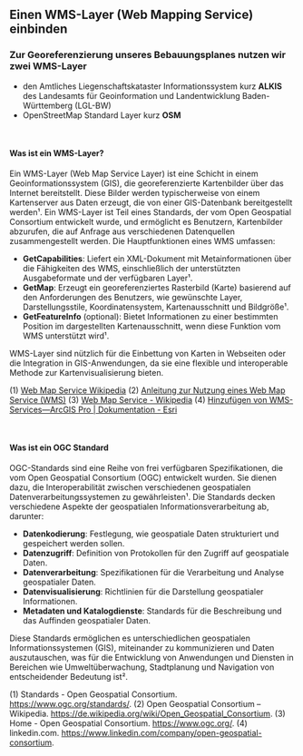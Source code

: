 ## Einen WMS-Layer (Web Mapping Service) einbinden


### Zur Georeferenzierung unseres Bebauungsplanes nutzen wir zwei WMS-Layer
- den Amtliches Liegenschaftskataster Informationssystem kurz **ALKIS** des Landesamts für Geoinformation und Landentwicklung Baden-Württemberg (LGL-BW)
- OpenStreetMap Standard Layer kurz **OSM**

</br>

#### Was ist ein WMS-Layer? 
Ein WMS-Layer (Web Map Service Layer) ist eine Schicht in einem Geoinformationssystem (GIS), die georeferenzierte Kartenbilder über das Internet bereitstellt. Diese Bilder werden typischerweise von einem Kartenserver aus Daten erzeugt, die von einer GIS-Datenbank bereitgestellt werden¹. Ein WMS-Layer ist Teil eines Standards, der vom Open Geospatial Consortium entwickelt wurde, und ermöglicht es Benutzern, Kartenbilder abzurufen, die auf Anfrage aus verschiedenen Datenquellen zusammengestellt werden. Die Hauptfunktionen eines WMS umfassen:

- **GetCapabilities**: Liefert ein XML-Dokument mit Metainformationen über die Fähigkeiten des WMS, einschließlich der unterstützten Ausgabeformate und der verfügbaren Layer¹.
- **GetMap**: Erzeugt ein georeferenziertes Rasterbild (Karte) basierend auf den Anforderungen des Benutzers, wie gewünschte Layer, Darstellungsstile, Koordinatensystem, Kartenausschnitt und Bildgröße¹.
- **GetFeatureInfo** (optional): Bietet Informationen zu einer bestimmten Position im dargestellten Kartenausschnitt, wenn diese Funktion vom WMS unterstützt wird¹.

WMS-Layer sind nützlich für die Einbettung von Karten in Webseiten oder die Integration in GIS-Anwendungen, da sie eine flexible und interoperable Methode zur Kartenvisualisierung bieten.

(1) [Web Map Service Wikipedia](https://de.wikipedia.org/wiki/Web_Map_Service)
(2) [Anleitung zur Nutzung eines Web Map Service (WMS)](https://www.bezreg-koeln.nrw.de/system/files/media/document/file/geobasis_webdienste_anleitung_wms.pdf)
(3) [Web Map Service - Wikipedia](https://en.wikipedia.org/wiki/Web_Map_Service)
(4) [Hinzufügen von WMS-Services—ArcGIS Pro | Dokumentation - Esri](https://pro.arcgis.com/de/pro-app/latest/help/data/services/add-wms-services.htm)

</br>

#### Was ist ein OGC Standard
OGC-Standards sind eine Reihe von frei verfügbaren Spezifikationen, die vom Open Geospatial Consortium (OGC) entwickelt wurden. Sie dienen dazu, die Interoperabilität zwischen verschiedenen geospatialen Datenverarbeitungssystemen zu gewährleisten¹. Die Standards decken verschiedene Aspekte der geospatialen Informationsverarbeitung ab, darunter:

- **Datenkodierung**: Festlegung, wie geospatiale Daten strukturiert und gespeichert werden sollen.
- **Datenzugriff**: Definition von Protokollen für den Zugriff auf geospatiale Daten.
- **Datenverarbeitung**: Spezifikationen für die Verarbeitung und Analyse geospatialer Daten.
- **Datenvisualisierung**: Richtlinien für die Darstellung geospatialer Informationen.
- **Metadaten und Katalogdienste**: Standards für die Beschreibung und das Auffinden geospatialer Daten.

Diese Standards ermöglichen es unterschiedlichen geospatialen Informationssystemen (GIS), miteinander zu kommunizieren und Daten auszutauschen, was für die Entwicklung von Anwendungen und Diensten in Bereichen wie Umweltüberwachung, Stadtplanung und Navigation von entscheidender Bedeutung ist².

(1) Standards - Open Geospatial Consortium. https://www.ogc.org/standards/.
(2) Open Geospatial Consortium – Wikipedia. https://de.wikipedia.org/wiki/Open_Geospatial_Consortium.
(3) Home - Open Geospatial Consortium. https://www.ogc.org/.
(4) linkedin.com. https://www.linkedin.com/company/open-geospatial-consortium.
